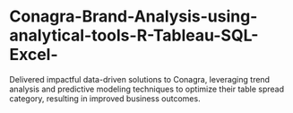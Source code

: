 # Conagra-Brand-Analysis-using-analytical-tools-R-Tableau-SQL-Excel-

Delivered impactful data-driven solutions to Conagra, leveraging trend analysis and predictive modeling techniques to optimize their table spread category, resulting in improved business outcomes.

